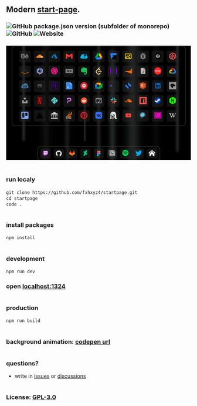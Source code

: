 ## Modern [start-page](fxhxyz4.github.io/startpage).

### ![GitHub package.json version (subfolder of monorepo)](https://img.shields.io/github/package-json/v/fxhxyz4/startpage) ![GitHub](https://img.shields.io/github/license/fxhxyz4/startpage) ![Website](https://img.shields.io/website?url=https%3A%2F%2Ffxhxyz4.github.io%2Fstartpage)

### ![image.png](./assets/image.png)

#

### run localy

```
git clone https://github.com/fxhxyz4/startpage.git
cd startpage
code .
```

#

### install packages

```
npm install
```

#

### development

```
npm run dev
```

### open [localhost:1324](http://localhost:1324)

#

### production

```
npm run build
```

#

### background animation: [codepen url](https://codepen.io/alvarotrigo/pen/ZEJqBdY)

#

### questions?

- write in [issues](https://github.com/fxhxyz4/startpage/issues) or [discussions](https://github.com/fxhxyz4/startpage/discussions)

#

### License: [GPL-3.0](./LICENSE.md)
